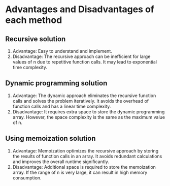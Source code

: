 # Advantages and Disadvantages of each method

## Recursive solution

1. Advantage: Easy to understand and implement.
2. Disadvantage: The recursive approach can be inefficient for large values of n due to repetitive function calls. It may lead to exponential time complexity.

## Dynamic programming solution

1. Advantage: The dynamic approach eliminates the recursive function calls and solves the problem iteratively. It avoids the overhead of function calls and has a linear time complexity.
2. Disadvantage: It requires extra space to store the dynamic programming array. However, the space complexity is the same as the maximum value of n.

## Using memoization solution

1. Advantage: Memoization optimizes the recursive approach by storing the results of function calls in an array. It avoids redundant calculations and improves the overall runtime significantly.
2. Disadvantage: Additional space is required to store the memoization array. If the range of n is very large, it can result in high memory consumption.

